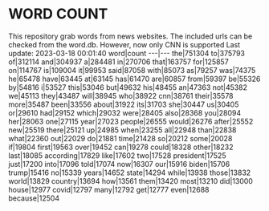 # WORD COUNT
This repository grab words from news websites. The included urls can be checked from the word.db.
However, now only CNN is supported
Last update: 2023-03-18 00:01:40
word|count
---|---
the|751304
to|375793
of|312114
and|304937
a|284481
in|270706
that|163757
for|125857
on|114767
is|109004
it|99953
said|87058
with|85073
as|79257
was|74375
he|65478
have|63445
at|63145
has|61470
are|60857
from|59397
be|55326
by|54816
i|53527
this|53046
but|49632
his|48455
an|47363
not|45382
we|45113
they|43487
will|38945
who|38922
cnn|38761
their|35578
more|35487
been|33556
about|31922
its|31703
she|30447
us|30405
or|29610
had|29152
which|29032
were|28405
also|28368
you|28094
her|28063
one|27115
year|27023
people|26555
would|26276
after|25552
new|25519
there|25121
up|24985
when|23255
all|22948
than|22838
what|22360
out|22029
do|21881
time|21428
so|20212
some|20028
if|19804
first|19563
over|19452
can|19278
could|18328
other|18232
last|18085
according|17829
like|17602
two|17528
president|17525
just|17200
into|17096
told|17074
now|16307
our|15916
biden|15706
trump|15416
no|15339
years|14652
state|14294
while|13938
those|13832
world|13829
country|13694
how|13561
them|13420
most|13210
did|13000
house|12977
covid|12797
many|12792
get|12777
even|12688
because|12504
